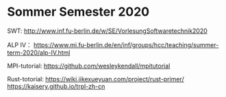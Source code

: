 # Sommer Semester 2020
SWT: http://www.inf.fu-berlin.de/w/SE/VorlesungSoftwaretechnik2020

ALP IV： https://www.mi.fu-berlin.de/en/inf/groups/hcc/teaching/summer-term-2020/alp-IV.html

MPI-tutorial: https://github.com/wesleykendall/mpitutorial

Rust-totorial: https://wiki.jikexueyuan.com/project/rust-primer/
https://kaisery.github.io/trpl-zh-cn
